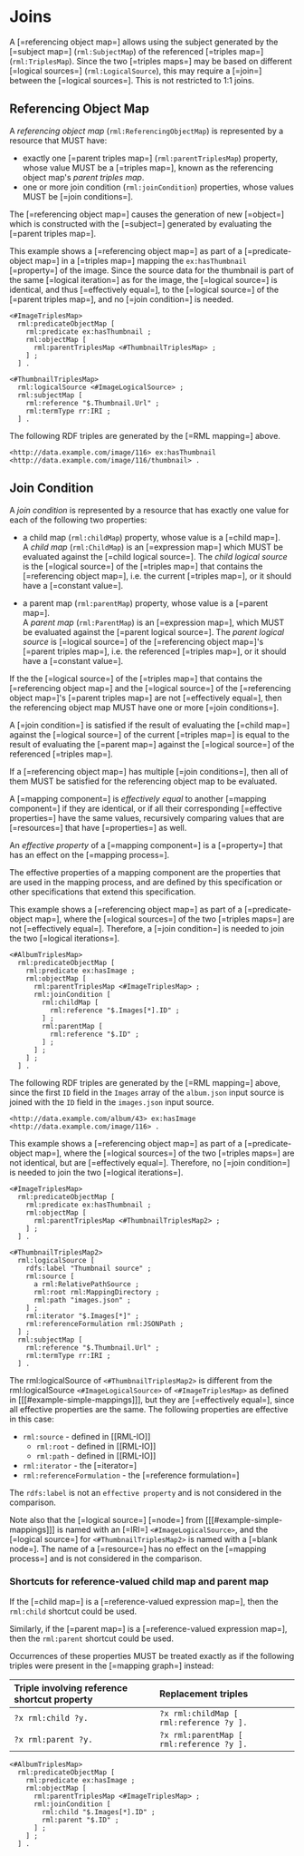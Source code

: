 # Joins

A [=referencing object map=] allows using the subject generated by the [=subject map=] (`rml:SubjectMap`) of the referenced [=triples map=] (`rml:TriplesMap`).
Since the two [=triples maps=] may be based on different [=logical sources=] (`rml:LogicalSource`), this may require a [=join=] between the [=logical sources=]. This is not restricted to 1:1 joins.

## Referencing Object Map

A <dfn>referencing object map</dfn> (`rml:ReferencingObjectMap`) is represented by a resource that MUST have:

* exactly one [=parent triples map=] (`rml:parentTriplesMap`) property,
  whose value MUST be a [=triples map=], known as the referencing object map's <dfn>parent triples map</dfn>.
* one or more join condition (`rml:joinCondition`) properties, whose values MUST be [=join conditions=].

The [=referencing object map=] causes the generation of new [=object=] which is constructed with the [=subject=] generated by evaluating the [=parent triples map=].

<aside class="example" id="example-referencing-object-map" title="Usage of referencing object map">

This example shows a [=referencing object map=] as part of a [=predicate-object map=] in a [=triples map=] mapping the `ex:hasThumbnail` [=property=] of the image.
Since the source data for the thumbnail is part of the same [=logical iteration=] as for the image, the [=logical source=] is identical, and thus [=effectively equal=], to the [=logical source=] of the [=parent triples map=], and no [=join condition=] is needed.

<aside class="ex-mapping">

```turtle
<#ImageTriplesMap>
  rml:predicateObjectMap [
    rml:predicate ex:hasThumbnail ;
    rml:objectMap [
      rml:parentTriplesMap <#ThumbnailTriplesMap> ;
    ] ;
  ] .

<#ThumbnailTriplesMap>
  rml:logicalSource <#ImageLogicalSource> ;
  rml:subjectMap [
    rml:reference "$.Thumbnail.Url" ;
    rml:termType rr:IRI ;
  ] .
```

</aside>

The following RDF triples are generated by the [=RML mapping=] above.

<aside class="ex-output">

```turtle
<http://data.example.com/image/116> ex:hasThumbnail <http://data.example.com/image/116/thumbnail> .
```

</aside>

</aside>

## Join Condition

A <dfn data-lt="join">join condition</dfn> is represented by a resource that has exactly one value for each of the following two properties:

* a child map (`rml:childMap`) property, whose value is a [=child map=].<br> A <dfn>child map</dfn> (`rml:ChildMap`) is an [=expression map=] which MUST be evaluated against the [=child logical source=]. The <dfn>child logical source</dfn> is the [=logical source=] of the [=triples map=] that contains the [=referencing object map=], i.e. the current [=triples map=], or it should have a [=constant value=].

* a parent map (`rml:parentMap`) property, whose value is a [=parent map=].<br> A <dfn>parent map</dfn> (`rml:ParentMap`) is an [=expression map=], which MUST be evaluated against the [=parent logical source=]. The <dfn>parent logical source</dfn> is [=logical source=] of the [=referencing object map=]'s [=parent triples map=], i.e. the referenced [=triples map=], or it should have a [=constant value=].

If the the [=logical source=] of the [=triples map=] that contains the [=referencing object map=] and the [=logical source=] of the [=referencing object map=]'s [=parent triples map=] are not [=effectively equal=], then the referencing object map MUST have one or more [=join conditions=].

A [=join condition=] is satisfied if the result of evaluating the [=child map=] against the [=logical source=] of the current [=triples map=] is equal to the result of evaluating the [=parent map=] against the [=logical source=] of the referenced [=triples map=].

If a [=referencing object map=] has multiple [=join conditions=], then all of them MUST be satisfied for the referencing object map to be evaluated.

A [=mapping component=] is <dfn>effectively equal</dfn> to another [=mapping component=] if they are identical, or if all their corresponding [=effective properties=] have the same values, recursively comparing values that are [=resources=] that have [=properties=] as well.

An <dfn>effective property</dfn> of a [=mapping component=] is a [=property=] that has an effect on the [=mapping process=].

<aside class="note">
The effective properties of a mapping component are the properties that are used in the mapping process, and are defined by this specification or other specifications that extend this specification.
</aside>

<aside class="example" id="example-join-condition" title="Usage of join condition">

This example shows a [=referencing object map=] as part of a [=predicate-object map=], where the [=logical sources=] of the two [=triples maps=] are not [=effectively equal=]. Therefore, a [=join condition=] is needed to join the two [=logical iterations=].

<aside class="ex-mapping">

```turtle
<#AlbumTriplesMap>
  rml:predicateObjectMap [
    rml:predicate ex:hasImage ;
    rml:objectMap [
      rml:parentTriplesMap <#ImageTriplesMap> ;
      rml:joinCondition [
        rml:childMap [
          rml:reference "$.Images[*].ID" ;
        ] ;
        rml:parentMap [
          rml:reference "$.ID" ;
        ] ;
      ] ;
    ] ;
  ] .
```

</aside>

The following RDF triples are generated by the [=RML mapping=] above, since the first `ID` field in the `Images` array of the `album.json` input source is joined with the `ID` field in the `images.json` input source.

<aside class="ex-output">

```turtle
<http://data.example.com/album/43> ex:hasImage <http://data.example.com/image/116> .
```

</aside>

</aside>

<aside class="example" id="example-effectively-equal" title="Reference object map for non-identical, but effectively equal, logical sources">

This example shows a [=referencing object map=] as part of a [=predicate-object map=], where the [=logical sources=] of the two [=triples maps=] are not identical, but are [=effectively equal=]. Therefore, no [=join condition=] is needed to join the two [=logical iterations=].

<aside class="ex-mapping">

```turtle
<#ImageTriplesMap>
  rml:predicateObjectMap [
    rml:predicate ex:hasThumbnail ;
    rml:objectMap [
      rml:parentTriplesMap <#ThumbnailTriplesMap2> ;
    ] ;
  ] .

<#ThumbnailTriplesMap2>
  rml:logicalSource [
    rdfs:label "Thumbnail source" ;
    rml:source [
      a rml:RelativePathSource ;
      rml:root rml:MappingDirectory ;
      rml:path "images.json" ;
    ] ;
    rml:iterator "$.Images[*]" ;
    rml:referenceFormulation rml:JSONPath ;
  ] ;
  rml:subjectMap [
    rml:reference "$.Thumbnail.Url" ;
    rml:termType rr:IRI ;
  ] .
```

</aside>

The rml:logicalSource of `<#ThumbnailTriplesMap2>` is different from the rml:logicalSource `<#ImageLogicalSource>` of `<#ImageTriplesMap>` as defined in [[[#example-simple-mappings]]], but they are [=effectively equal=], since all effective properties are the same. The following properties are effective in this case:

* `rml:source` - defined in [[RML-IO]]
  * `rml:root` - defined in [[RML-IO]]
  * `rml:path` - defined in [[RML-IO]]
* `rml:iterator` - the [=iterator=]
* `rml:referenceFormulation` - the [=reference formulation=]

The `rdfs:label` is not an `effective property` and is not considered in the comparison.

Note also that the [=logical source=] [=node=] from [[[#example-simple-mappings]]] is named with an [=IRI=] `<#ImageLogicalSource>`, and the [=logical source=] for `<#ThumbnailTriplesMap2>` is named with a [=blank node=]. The name of a [=resource=] has no effect on the [=mapping process=] and is not considered in the comparison.

</aside>

### Shortcuts for reference-valued child map and parent map

If the [=child map=] is a [=reference-valued expression map=], then the `rml:child` shortcut could be used.

Similarly, if the [=parent map=] is a [=reference-valued expression map=], then the `rml:parent` shortcut could be used.

Occurrences of these properties MUST be treated exactly as if the following triples were present in the [=mapping graph=] instead:

| Triple involving reference shortcut property | Replacement triples                      |
| :--------------------------------------------| :----------------------------------------|
| `?x rml:child ?y.`                           | `?x rml:childMap [ rml:reference ?y ].`  |
| `?x rml:parent ?y.`                          | `?x rml:parentMap [ rml:reference ?y ].` |


<aside class="example" id="example-join-condition-shortcut-properties" title="Usage of shortcut properties for child map and parent map">

<aside class="ex-mapping">

```turtle
<#AlbumTriplesMap>
  rml:predicateObjectMap [
    rml:predicate ex:hasImage ;
    rml:objectMap [
      rml:parentTriplesMap <#ImageTriplesMap> ;
      rml:joinCondition [
        rml:child "$.Images[*].ID" ;
        rml:parent "$.ID" ;
      ] ;
    ] ;
  ] .
```

</aside>

</aside>

